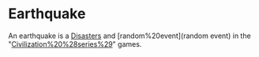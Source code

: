 # Earthquake

An earthquake is a [Disasters](disaster) and [random%20event](random event) in the "[Civilization%20%28series%29](Civilization)" games.